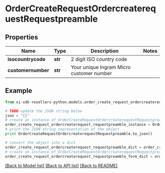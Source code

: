 # OrderCreateRequestOrdercreaterequestRequestpreamble


## Properties

Name | Type | Description | Notes
------------ | ------------- | ------------- | -------------
**isocountrycode** | **str** | 2 digit ISO country code | 
**customernumber** | **str** | Your unique Ingram Micro customer number | 

## Example

```python
from xi-sdk-resellers-python.models.order_create_request_ordercreaterequest_requestpreamble import OrderCreateRequestOrdercreaterequestRequestpreamble

# TODO update the JSON string below
json = "{}"
# create an instance of OrderCreateRequestOrdercreaterequestRequestpreamble from a JSON string
order_create_request_ordercreaterequest_requestpreamble_instance = OrderCreateRequestOrdercreaterequestRequestpreamble.from_json(json)
# print the JSON string representation of the object
print OrderCreateRequestOrdercreaterequestRequestpreamble.to_json()

# convert the object into a dict
order_create_request_ordercreaterequest_requestpreamble_dict = order_create_request_ordercreaterequest_requestpreamble_instance.to_dict()
# create an instance of OrderCreateRequestOrdercreaterequestRequestpreamble from a dict
order_create_request_ordercreaterequest_requestpreamble_form_dict = order_create_request_ordercreaterequest_requestpreamble.from_dict(order_create_request_ordercreaterequest_requestpreamble_dict)
```
[[Back to Model list]](../README.md#documentation-for-models) [[Back to API list]](../README.md#documentation-for-api-endpoints) [[Back to README]](../README.md)


